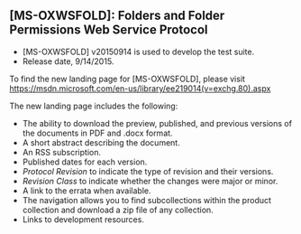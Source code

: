 ## [MS-OXWSFOLD]: Folders and Folder Permissions Web Service Protocol
- [MS-OXWSFOLD] v20150914 is used to develop the test suite.
- Release date, 9/14/2015.

To find the new landing page for [MS-OXWSFOLD], please visit https://msdn.microsoft.com/en-us/library/ee219014(v=exchg.80).aspx

The new landing page includes the following:
- The ability to download the preview, published, and previous versions of the documents in PDF and .docx format.
- A short abstract describing the document.
- An RSS subscription.
- Published dates for each version.
- *Protocol Revision* to indicate the type of revision and their versions.
- *Revision Class* to indicate whether the changes were major or minor.
- A link to the errata when available.
- The navigation allows you to find subcollections within the product collection and download a zip file of any collection.
- Links to development resources.